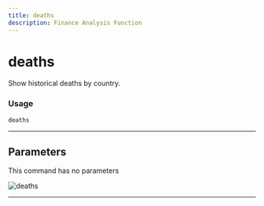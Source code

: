 ```yaml
---
title: deaths
description: Finance Analysis Function
---
```


# deaths

Show historical deaths by country.

### Usage

```python
deaths
```

---

## Parameters

This command has no parameters


![deaths](https://user-images.githubusercontent.com/46355364/153897766-73a8e2ee-c4e6-40d3-a65d-8b116efdacfa.png)

---
